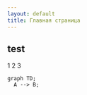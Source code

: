```yaml
---
layout: default
title: Главная страница
---
```


## test

1
2
3


```mermaid
graph TD;
  A --> B;
```
